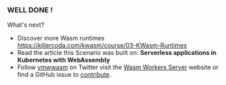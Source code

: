 
<br>

### WELL DONE !

What's next?

- Discover more Wasm runtimes https://killercoda.com/kwasm/course/03-KWasm-Runtimes
- Read the article this Scenario was built on: **Serverless applications in Kubernetes with WebAssembly**
- Follow [vmwwasm](https://twitter.com/vmwwasm) on Twitter visit the [Wasm Workers Server](https://workers.wasmlabs.dev/) website or find a GitHub issue to [contribute](https://github.com/vmware-labs/wasm-workers-server/issues?q=is%3Aissue+is%3Aopen+label%3A%22%F0%9F%91%8B+good+first+issue%22).